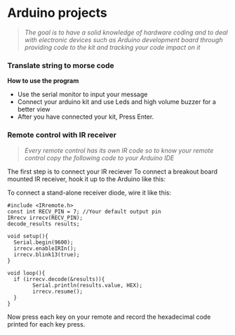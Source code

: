 # Arduino projects

>_The goal is to have a solid knowledge of hardware coding and to deal with electronic devices such as Arduino development board through providing code to the kit and tracking your code impact on it_

### Translate string to morse code
**How to use the program**
* Use the serial monitor to input your message
* Connect your arduino kit and use Leds and high volume buzzer for a better view
* After you have connected your kit, Press Enter.

### Remote control with IR receiver
>_Every remote control has its own IR code so to know your remote control copy the following code to your Arduino IDE_

The first step is to connect your IR reciever
To connect a breakout board mounted IR receiver, hook it up to the Arduino like this:

To connect a stand-alone receiver diode, wire it like this:



```
#include <IRremote.h>
const int RECV_PIN = 7; //Your default output pin
IRrecv irrecv(RECV_PIN);
decode_results results;

void setup(){
  Serial.begin(9600);
  irrecv.enableIRIn();
  irrecv.blink13(true);
}

void loop(){
  if (irrecv.decode(&results)){
        Serial.println(results.value, HEX);
        irrecv.resume();
  }
}
```
Now press each key on your remote and record the hexadecimal code printed for each key press.

